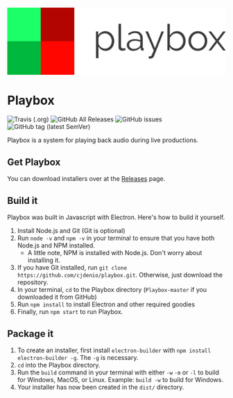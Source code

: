 ![Playbox logo](https://github.com/cjdenio/playbox/blob/master/img/logo_dark_small.png)
# Playbox

![Travis (.org)](https://img.shields.io/travis/cjdenio/playbox.svg)
![GitHub All Releases](https://img.shields.io/github/downloads/cjdenio/playbox/total.svg)
![GitHub issues](https://img.shields.io/github/issues/cjdenio/playbox.svg)
![GitHub tag (latest SemVer)](https://img.shields.io/github/tag/cjdenio/playbox.svg?label=version)

Playbox is a system for playing back audio during live productions.

## Get Playbox

You can download installers over at the [Releases](https://github.com/cjdenio/playbox/releases/latest) page. 

## Build it

Playbox was built in Javascript with Electron. Here's how to build it yourself.
1. Install Node.js and Git (Git is optional)
2. Run `node -v` and `npm -v` in your terminal to ensure that you have both Node.js and NPM installed.
    * A little note, NPM is installed with Node.js. Don't worry about installing it.
3. If you have Git installed, run `git clone https://github.com/cjdenio/playbox.git`.
Otherwise, just download the repository.
4. In your terminal, `cd` to the Playbox directory (`Playbox-master` if you downloaded it from GitHub)
5. Run `npm install` to install Electron and other required goodies
6. Finally, run `npm start` to run Playbox.

## Package it

1. To create an installer, first install `electron-builder` with `npm install electron-builder -g`. The `-g` is necessary.
2. `cd` into the Playbox directory.
3. Run the `build` command in your terminal with either `-w` `-m` or `-l` to build for Windows, MacOS, or Linux. Example: `build -w` to build for Windows.
4. Your installer has now been created in the `dist/` directory.
